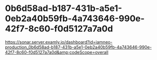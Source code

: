 # 0b6d58ad-b187-431b-a5e1-0eb2a40b59fb-4a743646-990e-42f7-8c60-f0d5127a7a0d
https://sonar.server.examly.io/dashboard?id=iamneo-production_0b6d58ad-b187-431b-a5e1-0eb2a40b59fb-4a743646-990e-42f7-8c60-f0d5127a7a0d&amp;codeScope=overall
